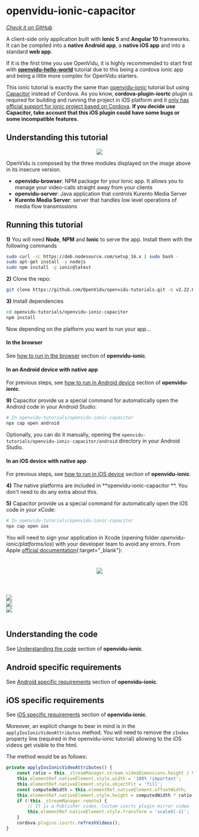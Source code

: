 # openvidu-ionic-capacitor
<a href="https://github.com/OpenVidu/openvidu-tutorials/tree/master/openvidu-ionic-capacitor" target="_blank"><i class="icon ion-social-github"> Check it on GitHub</i></a>

A client-side only application built with **Ionic 5** and **Angular 10** frameworks. It can be compiled into a **native Android app**, a **native iOS app** and into a standard **web app**.

If it is the first time you use OpenVidu, it is highly recommended to start first with **[openvidu-hello-world](tutorials/openvidu-hello-world/)** tutorial due to this being a cordova ionic app and being a little more complex for OpenVidu starters.



<div class="warningBoxContent">
  <div style="display: table-cell; vertical-align: middle;">
      <i class="icon ion-android-alert warningIcon"></i>
  </div>
  <div class="warningBoxText">
    This ionic tutorial is exactly the same than <a href="tutorials/openvidu-ionic/">openvidu-ionic</a> tutorial but using <a href="https://capacitorjs.com/">Capacitor</a> instead of Cordova.
    As you know, <strong>cordova-plugin-iosrtc</strong> plugin is required for building and running the project in iOS platform and it <a href="https://github.com/cordova-rtc/cordova-plugin-iosrtc/issues/498#issuecomment-619541365">only has official support for ionic project based on Cordova</a>. <strong>If you decide use Capacitor, take account that this iOS plugin  could have some bugs or some incompatible features.</strong>

  </div>
</div>

## Understanding this tutorial

<p align="center">
  <img class="img-responsive" src="img/tutorials/openvidu-ionic.png">
</p>

OpenVidu is composed by the three modules displayed on the image above in its insecure version.

- **openvidu-browser**: NPM package for your Ionic app. It allows you to manage your video-calls straight away from your clients
- **openvidu-server**: Java application that controls Kurento Media Server
- **Kurento Media Server**: server that handles low level operations of media flow transmissions

## Running this tutorial

**1)** You will need **Node**, **NPM** and **Ionic** to serve the app. Install them with the following commands

```bash
sudo curl -sL https://deb.nodesource.com/setup_16.x | sudo bash -
sudo apt-get install -y nodejs
sudo npm install -g ionic@latest
```

**2)** Clone the repo:

```bash
git clone https://github.com/OpenVidu/openvidu-tutorials.git -b v2.22.0
```

**3)** Install dependencies

```bash
cd openvidu-tutorials/openvidu-ionic-capacitor
npm install
```

Now depending on the platform you want to run your app...

#### In the browser

See [how to run in the browser](tutorials/openvidu-ionic/#in-the-browser) section of **openvidu-ionic**.



#### In an Android device with native app

For previous steps, see [how to run in Android device](tutorials/openvidu-ionic/#in-an-android-device-with-native-app) section of **openvidu-ionic**.

**9)** Capacitor provide us a special command for automatically open the Android code in your Android Studio:

```bash
# In openvidu-tutorials/openvidu-ionic-capacitor
npx cap open android
```

Optionally, you can do it manually, opening the `openvidu-tutorials/openvidu-ionic-capacitor/android` directory in your Android Studio.



#### In an iOS device with native app

For previous steps, see [how to run in iOS device](tutorials/openvidu-ionic/#in-an-ios-device-with-native-app) section of **openvidu-ionic**.




**4)** The native platforms are included in **openvidu-ionic-capacitor **. You don't need to do any extra about this.

**5)** Capacitor provide us a special command for automatically open the iOS code in your xCode:

```bash
# In openvidu-tutorials/openvidu-ionic-capacitor
npx cap open ios
```

You will need to sign your application in Xcode (opening folder _openvidu-ionic/platforms/ios_) with your developer team to avoid any errors. From Apple [official documentation](https://help.apple.com/xcode/mac/current/#/dev5a825a1ca){:target="_blank"}:

<p align="center">
  <img class="img-responsive xcode-img" style="padding: 25px 0; max-width: 750px" src="img/tutorials/xcode_sign.png">
</p>

<br>

<div class="row no-margin ">
	<div class="col-md-4 col-sm-4">
		<a data-fancybox="gallery2" href="img/demos/ov-ionic1.png">
		<img class="img-responsive" src="img/demos/ov-ionic1.png">
	</a>
	</div>
	<div class="col-md-4 col-sm-4">
		<a data-fancybox="gallery2" href="img/demos/ov-ionic2.png">
		<img class="img-responsive" src="img/demos/ov-ionic2.png">
	</a>
	</div>
    <div class="col-md-4 col-sm-4">
		<a data-fancybox="gallery2" href="img/demos/ov-ionic3.png">
		<img class="img-responsive" src="img/demos/ov-ionic3.png">
	</a>
	</div>
</div>

<br>

## Understanding the code

See [Understanding the code](tutorials/openvidu-ionic/#understanding-the-code) section of **openvidu-ionic**.

## Android specific requirements

See [Android specific requirements](tutorials/openvidu-ionic/#android-specific-requirements) section of **openvidu-ionic**.

## iOS specific requirements

See [iOS specific requirements](tutorials/openvidu-ionic/#ios-specific-requirements) section of **openvidu-ionic**.

Moreover, an explicit change to bear in mind is in the `applyIosIonicVideoAttributes` method. You will need to remove the `zIndex` property line (required in the openvidu-ionic tutorial) allowing to the iOS videos get visible to the html.

The method would be as follows:

```javascript
private applyIosIonicVideoAttributes() {
    const ratio = this._streamManager.stream.videoDimensions.height / this._streamManager.stream.videoDimensions.width;
    this.elementRef.nativeElement.style.width = '100% !important';
    this.elementRef.nativeElement.style.objectFit = 'fill';
    const computedWidth = this.elementRef.nativeElement.offsetWidth;
    this.elementRef.nativeElement.style.height = computedWidth * ratio + 'px';
    if (!this._streamManager.remote) {
        // It is a Publisher video. Custom iosrtc plugin mirror video
        this.elementRef.nativeElement.style.transform = 'scaleX(-1)';
    }
    cordova.plugins.iosrtc.refreshVideos();
}
```



<link rel="stylesheet" href="https://cdnjs.cloudflare.com/ajax/libs/fancybox/3.1.20/jquery.fancybox.min.css" />
<script src="https://cdnjs.cloudflare.com/ajax/libs/fancybox/3.1.20/jquery.fancybox.min.js"></script>
<script>
  $().fancybox({
    selector : '[data-fancybox]',
    infobar : true,
    arrows : false,
    loop: true,
    protect: true,
    transitionEffect: 'slide',
    buttons : [
        'close'
    ],
    clickOutside : 'close',
    clickSlide   : 'close',
  });
</script>
